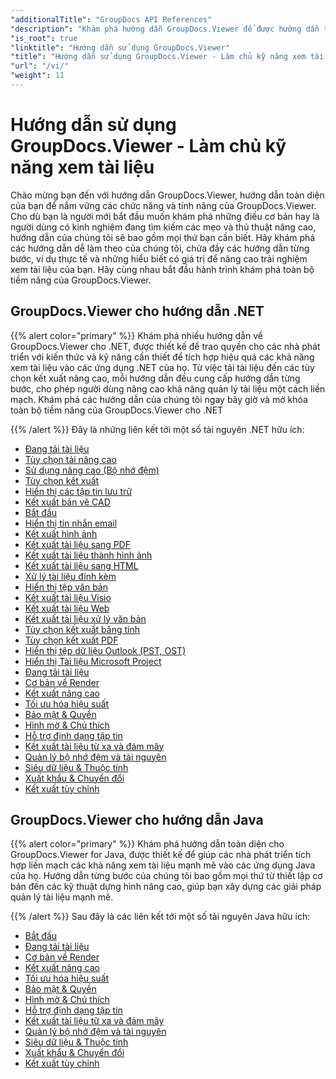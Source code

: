 ```yaml
---
"additionalTitle": "GroupDocs API References"
"description": "Khám phá hướng dẫn GroupDocs.Viewer để được hướng dẫn toàn diện về cách tối đa hóa khả năng xem tài liệu. Mở khóa toàn bộ tiềm năng của nó ngay hôm nay!"
"is_root": true
"linktitle": "Hướng dẫn sử dụng GroupDocs.Viewer"
"title": "Hướng dẫn sử dụng GroupDocs.Viewer - Làm chủ kỹ năng xem tài liệu"
"url": "/vi/"
"weight": 11
---
```


# Hướng dẫn sử dụng GroupDocs.Viewer - Làm chủ kỹ năng xem tài liệu
Chào mừng bạn đến với hướng dẫn GroupDocs.Viewer, hướng dẫn toàn diện của bạn để nắm vững các chức năng và tính năng của GroupDocs.Viewer. Cho dù bạn là người mới bắt đầu muốn khám phá những điều cơ bản hay là người dùng có kinh nghiệm đang tìm kiếm các mẹo và thủ thuật nâng cao, hướng dẫn của chúng tôi sẽ bao gồm mọi thứ bạn cần biết. Hãy khám phá các hướng dẫn dễ làm theo của chúng tôi, chứa đầy các hướng dẫn từng bước, ví dụ thực tế và những hiểu biết có giá trị để nâng cao trải nghiệm xem tài liệu của bạn. Hãy cùng nhau bắt đầu hành trình khám phá toàn bộ tiềm năng của GroupDocs.Viewer.

## GroupDocs.Viewer cho hướng dẫn .NET

{{% alert color="primary" %}}
Khám phá nhiều hướng dẫn về GroupDocs.Viewer cho .NET, được thiết kế để trao quyền cho các nhà phát triển với kiến thức và kỹ năng cần thiết để tích hợp hiệu quả các khả năng xem tài liệu vào các ứng dụng .NET của họ. Từ việc tải tài liệu đến các tùy chọn kết xuất nâng cao, mỗi hướng dẫn đều cung cấp hướng dẫn từng bước, cho phép người dùng nâng cao khả năng quản lý tài liệu một cách liền mạch. Khám phá các hướng dẫn của chúng tôi ngay bây giờ và mở khóa toàn bộ tiềm năng của GroupDocs.Viewer cho .NET

{{% /alert %}}
Đây là những liên kết tới một số tài nguyên .NET hữu ích:
 
- [Đang tải tài liệu](./net/loading-documents/)
- [Tùy chọn tải nâng cao](./net/advanced-loading/)
- [Sử dụng nâng cao (Bộ nhớ đệm)](./net/advanced-usage-caching/)
- [Tùy chọn kết xuất](./net/rendering-options/)
- [Hiển thị các tập tin lưu trữ](./net/rendering-archive-files/)
- [Kết xuất bản vẽ CAD](./net/rendering-cad-drawings/)
- [Bắt đầu](./net/getting-started/)
- [Hiển thị tin nhắn email](./net/rendering-email-messages/)
- [Kết xuất hình ảnh](./net/image-rendering/)
- [Kết xuất tài liệu sang PDF](./net/rendering-documents-pdf/)
- [Kết xuất tài liệu thành hình ảnh](./net/rendering-documents-images/)
- [Kết xuất tài liệu sang HTML](./net/rendering-documents-html/)
- [Xử lý tài liệu đính kèm](./net/processing-document-attachments/)
- [Hiển thị tệp văn bản](./net/rendering-text-files/)
- [Kết xuất tài liệu Visio](./net/rendering-visio-documents/)
- [Kết xuất tài liệu Web](./net/rendering-web-documents/)
- [Kết xuất tài liệu xử lý văn bản](./net/rendering-word-processing-documents/)
- [Tùy chọn kết xuất bảng tính](./net/spreadsheet-rendering-options/)
- [Tùy chọn kết xuất PDF](./net/pdf-rendering-options/)
- [Hiển thị tệp dữ liệu Outlook (PST, OST)](./net/rendering-outlook-data-files/)
- [Hiển thị Tài liệu Microsoft Project](./net/rendering-ms-project-documents/)
- [Đang tải tài liệu](./net/document-loading/)
- [Cơ bản về Render](./net/rendering-basics/)
- [Kết xuất nâng cao](./net/advanced-rendering/)
- [Tối ưu hóa hiệu suất](./net/performance-optimization/)
- [Bảo mật & Quyền](./net/security-permissions/)
- [Hình mờ & Chú thích](./net/watermarks-annotations/)
- [Hỗ trợ định dạng tập tin](./net/file-formats-support/)
- [Kết xuất tài liệu từ xa và đám mây](./net/cloud-remote-document-rendering/)
- [Quản lý bộ nhớ đệm và tài nguyên](./net/caching-resource-management/)
- [Siêu dữ liệu & Thuộc tính](./net/metadata-properties/)
- [Xuất khẩu & Chuyển đổi](./net/export-conversion/)
- [Kết xuất tùy chỉnh](./net/custom-rendering/)

## GroupDocs.Viewer cho hướng dẫn Java

{{% alert color="primary" %}}
Khám phá hướng dẫn toàn diện cho GroupDocs.Viewer for Java, được thiết kế để giúp các nhà phát triển tích hợp liền mạch các khả năng xem tài liệu mạnh mẽ vào các ứng dụng Java của họ. Hướng dẫn từng bước của chúng tôi bao gồm mọi thứ từ thiết lập cơ bản đến các kỹ thuật dựng hình nâng cao, giúp bạn xây dựng các giải pháp quản lý tài liệu mạnh mẽ.

{{% /alert %}}
Sau đây là các liên kết tới một số tài nguyên Java hữu ích:

- [Bắt đầu](./java/getting-started/)
- [Đang tải tài liệu](./java/document-loading/)
- [Cơ bản về Render](./java/rendering-basics/)
- [Kết xuất nâng cao](./java/advanced-rendering/)
- [Tối ưu hóa hiệu suất](./java/performance-optimization/)
- [Bảo mật & Quyền](./java/security-permissions/)
- [Hình mờ & Chú thích](./java/watermarks-annotations/)
- [Hỗ trợ định dạng tập tin](./java/file-formats-support/)
- [Kết xuất tài liệu từ xa và đám mây](./java/cloud-remote-document-rendering/)
- [Quản lý bộ nhớ đệm và tài nguyên](./java/caching-resource-management/)
- [Siêu dữ liệu & Thuộc tính](./java/metadata-properties/)
- [Xuất khẩu & Chuyển đổi](./java/export-conversion/)
- [Kết xuất tùy chỉnh](./java/custom-rendering/)